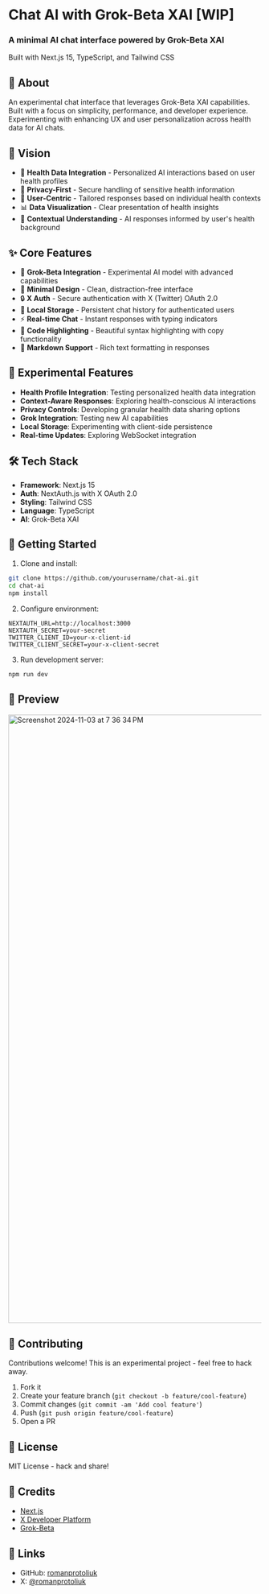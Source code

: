 # Chat AI with Grok-Beta XAI [WIP]

<div align="left">
  <h3>A minimal AI chat interface powered by Grok-Beta XAI</h3>
  <p>Built with Next.js 15, TypeScript, and Tailwind CSS</p>
</div>

## 🤖 About

An experimental chat interface that leverages Grok-Beta XAI capabilities. Built with a focus on simplicity, performance, and developer experience. Experimenting with enhancing UX and user personalization across health data for AI chats.

## 🎯 Vision

- 🏥 **Health Data Integration** - Personalized AI interactions based on user health profiles
- 🔐 **Privacy-First** - Secure handling of sensitive health information
- 🤝 **User-Centric** - Tailored responses based on individual health contexts
- 📊 **Data Visualization** - Clear presentation of health insights
- 🧠 **Contextual Understanding** - AI responses informed by user's health background

## ✨ Core Features

- 🧠 **Grok-Beta Integration** - Experimental AI model with advanced capabilities
- 🎯 **Minimal Design** - Clean, distraction-free interface
- 🔒 **X Auth** - Secure authentication with X (Twitter) OAuth 2.0
- 💾 **Local Storage** - Persistent chat history for authenticated users
- ⚡ **Real-time Chat** - Instant responses with typing indicators
- 🎨 **Code Highlighting** - Beautiful syntax highlighting with copy functionality
- 📝 **Markdown Support** - Rich text formatting in responses

## 🧪 Experimental Features

- **Health Profile Integration**: Testing personalized health data integration
- **Context-Aware Responses**: Exploring health-conscious AI interactions
- **Privacy Controls**: Developing granular health data sharing options
- **Grok Integration**: Testing new AI capabilities
- **Local Storage**: Experimenting with client-side persistence
- **Real-time Updates**: Exploring WebSocket integration

## 🛠️ Tech Stack

- **Framework**: Next.js 15
- **Auth**: NextAuth.js with X OAuth 2.0
- **Styling**: Tailwind CSS
- **Language**: TypeScript
- **AI**: Grok-Beta XAI

## 🚀 Getting Started

1. Clone and install:

```bash
git clone https://github.com/yourusername/chat-ai.git
cd chat-ai
npm install
```

2. Configure environment:

```env
NEXTAUTH_URL=http://localhost:3000
NEXTAUTH_SECRET=your-secret
TWITTER_CLIENT_ID=your-x-client-id
TWITTER_CLIENT_SECRET=your-x-client-secret
```

3. Run development server:

```bash
npm run dev
```

## 📸 Preview
<img width="1209" alt="Screenshot 2024-11-03 at 7 36 34 PM" src="https://github.com/user-attachments/assets/50550bac-5916-4fab-ad06-1d8a14d12cb9">


## 🤝 Contributing

Contributions welcome! This is an experimental project - feel free to hack away.

1. Fork it
2. Create your feature branch (`git checkout -b feature/cool-feature`)
3. Commit changes (`git commit -am 'Add cool feature'`)
4. Push (`git push origin feature/cool-feature`)
5. Open a PR

## 📝 License

MIT License - hack and share!

## 🙏 Credits

- [Next.js](https://nextjs.org/)
- [X Developer Platform](https://developer.twitter.com/)
- [Grok-Beta](https://grok.x.ai/)

## 🔗 Links

- GitHub: [romanprotoliuk](https://github.com/romanprotoliuk)
- X: [@romanprotoliuk](https://twitter.com/romanprotoliuk)
